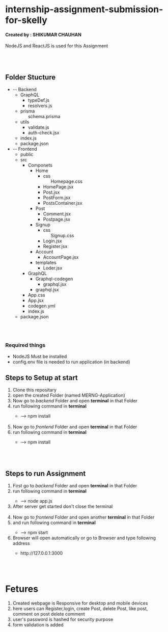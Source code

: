 <h1>internship-assignment-submission-for-skelly</h1>
<h4>Created by : SHIKUMAR CHAUHAN</h4>
<p>NodeJS and ReactJS is used for this Assignment</p>
<br><br>

<h2>Folder Stucture</h2>
<ul>
    <li>
        -- Backend
        <ul>
            <li>GraphQL
                <ul>
                    <li>typeDef.js</li>
                    <li>resolvers.js</li>
                </ul>
            </li>
            <li>prisma
                <ul>
                    schema.prisma
                </ul>
            </li>
            <li>utils
                <ul>
                    <li>validate.js</li>
                    <li>auth-check.jsx</li>
                </ul>
            </li>
            <li>index.js</li>
            <li>package.json</li>
        </ul>
    </li>
    <li>
        -- Frontend
        <ul>
            <li>public</li>
            <li>src
                <ul>
                    <li>Componets
                        <ul>
                            <li>Home
                                <ul>
                                    <li>css
                                        <ul>
                                            Homepage.css
                                        </ul>
                                    </li>
                                    <li>HomePage.jsx</li>
                                    <li>Post.jsx</li>
                                    <li>PostForm.jsx</li>
                                    <li>PostsContainer.jsx</li>
                                </ul>
                            </li>
                        </ul>
                        <ul>
                            <li>Post
                                <ul>
                                    <li>Comment.jsx</li>
                                    <li>Postpage.jsx</li>
                                </ul>
                            </li>
                        </ul>
                        <ul>
                            <li>Signup
                                <ul>
                                    <li>css
                                        <ul>
                                            Signup.css
                                        </ul>
                                    </li>
                                    <li>Login.jsx</li>
                                    <li>Register.jsx</li>
                                </ul>
                            </li>
                        </ul>
                        <ul>
                            <li>Account
                                <ul>
                                    <li>AccountPage.jsx</li>
                                </ul>
                            </li>
                        </ul>
                        <ul>
                            <li>templates
                                <ul>
                                    <li>Loder.jsx</li>
                                </ul>
                            </li>
                        </ul>
                    </li>
                    <li>GraphQL
                        <ul>
                            <li>Graphql-codegen
                                <ul>
                                    <li>graphql.jsx</li>
                                </ul>
                            </li>
                            <li>graphql.jsx</li>
                        </ul>
                    </li>
                    <li>App.css</li>
                    <li>App.jsx</li>
                    <li>codegen.yml</li>
                    <li>index.js</li>
                </ul>
            </li>
            <li>package.json</li>
        </ul>
    </li>
</ul>
<br><br>
<h3>Required things</h3>
<ul>
    <li>NodeJS Must be installed</li>
    <li>config.env file is needed to run application (in backend)</li>
</ul>
<h2>Steps to Setup at start</h2>
<ol>
    <li>Clone this repositary</li>
    <li>open the created Folder (named MERNG-Application)</li>
    <li>Now go to <em>backend</em> Folder and open <b>terminal</b> in that Folder</li>
    <li>run following command in <b>terminal</b></li>
    <ul>
        <li>--> npm install</li>
    </ul>
    <br>
    <li>Now go to <em>frontend</em> Folder and open <b>terminal</b> in that Folder</li>
    <li>run following command in <b>terminal</b></li>
    <ul>
        <li>--> npm install</li>
    </ul>
</ol>
<br><br>

<h2>Steps to run Assignment</h2>
<ol>
    <li>First go to <em>backend</em> Folder and open <b>terminal</b> in that Folder</li>
    <li>run following command in <b>terminal</b></li>
    <ul>
        <li>--> node app.js</li>
    </ul>
    <li>After server get started don't close the terminal</li>
    <br>
    <li>Now go to <em>frontend</em> Folder and open another <b>terminal</b> in that Folder</li>
    <li>and run following command in <b>terminal</b></li>
    <ul>
        <li>--> npm start</li>
    </ul>
    <li>Browser will open automatically or  go to Browser and type following address</li>
    <ul><li>
        http://127.0.0.1:3000
    </li></ul>
</ol>

<br>
<br>

# Fetures
<ol>
    <li>Created webpage is Responsive for desktop and mobile devices</li>
    <li>here users can Register,login, create Post, delete Post, like post, comment on post delete comment</li>
    <li>user's password is hashed for security purpose</li>
    <li>form validation is added</li>
</ol>
